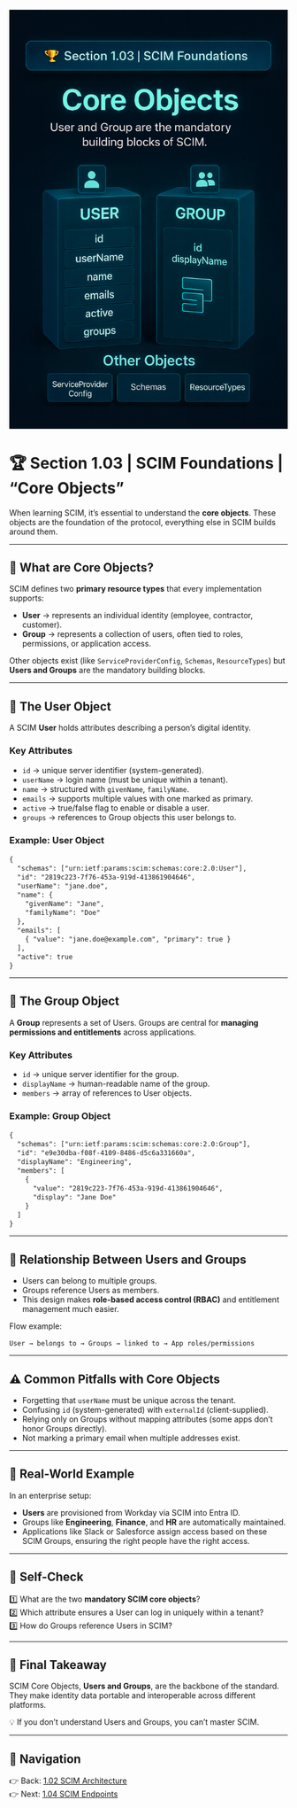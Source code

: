 ![Cover](./covers/1.03-core-objects.png)

# 🏆 Section 1.03 | SCIM Foundations | “Core Objects”

When learning SCIM, it’s essential to understand the **core objects**. These objects are the foundation of the protocol, everything else in SCIM builds around them.  

---

## 📖 What are Core Objects?  
SCIM defines two **primary resource types** that every implementation supports:  

- **User** → represents an individual identity (employee, contractor, customer).  
- **Group** → represents a collection of users, often tied to roles, permissions, or application access.  

Other objects exist (like `ServiceProviderConfig`, `Schemas`, `ResourceTypes`) but **Users and Groups** are the mandatory building blocks.  

---

## 👤 The User Object  
A SCIM **User** holds attributes describing a person’s digital identity.  

### Key Attributes  
- `id` → unique server identifier (system-generated).  
- `userName` → login name (must be unique within a tenant).  
- `name` → structured with `givenName`, `familyName`.  
- `emails` → supports multiple values with one marked as primary.  
- `active` → true/false flag to enable or disable a user.  
- `groups` → references to Group objects this user belongs to.  

### Example: User Object  
```http
{
  "schemas": ["urn:ietf:params:scim:schemas:core:2.0:User"],
  "id": "2819c223-7f76-453a-919d-413861904646",
  "userName": "jane.doe",
  "name": {
    "givenName": "Jane",
    "familyName": "Doe"
  },
  "emails": [
    { "value": "jane.doe@example.com", "primary": true }
  ],
  "active": true
}
```  

---

## 👥 The Group Object  
A **Group** represents a set of Users. Groups are central for **managing permissions and entitlements** across applications.  

### Key Attributes  
- `id` → unique server identifier for the group.  
- `displayName` → human-readable name of the group.  
- `members` → array of references to User objects.  

### Example: Group Object  
```http
{
  "schemas": ["urn:ietf:params:scim:schemas:core:2.0:Group"],
  "id": "e9e30dba-f08f-4109-8486-d5c6a331660a",
  "displayName": "Engineering",
  "members": [
    {
      "value": "2819c223-7f76-453a-919d-413861904646",
      "display": "Jane Doe"
    }
  ]
}
```  

---

## 🔗 Relationship Between Users and Groups  
- Users can belong to multiple groups.  
- Groups reference Users as members.  
- This design makes **role-based access control (RBAC)** and entitlement management much easier.  

Flow example:  
```
User → belongs to → Groups → linked to → App roles/permissions
```  

---

## ⚠️ Common Pitfalls with Core Objects  
- Forgetting that `userName` must be unique across the tenant.  
- Confusing `id` (system-generated) with `externalId` (client-supplied).  
- Relying only on Groups without mapping attributes (some apps don’t honor Groups directly).  
- Not marking a primary email when multiple addresses exist.  

---

## 🏢 Real-World Example  
In an enterprise setup:  
- **Users** are provisioned from Workday via SCIM into Entra ID.  
- Groups like **Engineering**, **Finance**, and **HR** are automatically maintained.  
- Applications like Slack or Salesforce assign access based on these SCIM Groups, ensuring the right people have the right access.  

---

## 📝 Self-Check  
1️⃣ What are the two **mandatory SCIM core objects**?  
2️⃣ Which attribute ensures a User can log in uniquely within a tenant?  
3️⃣ How do Groups reference Users in SCIM?  

---

## 🎯 Final Takeaway  
SCIM Core Objects, **Users and Groups**, are the backbone of the standard. They make identity data portable and interoperable across different platforms.  

💡 If you don’t understand Users and Groups, you can’t master SCIM.  

---

## 🔗 Navigation  
👉 Back: [1.02 SCIM Architecture](1.02-scim-architecture.md)  
👉 Next: [1.04 SCIM Endpoints](1.04-scim-endpoints.md)  
